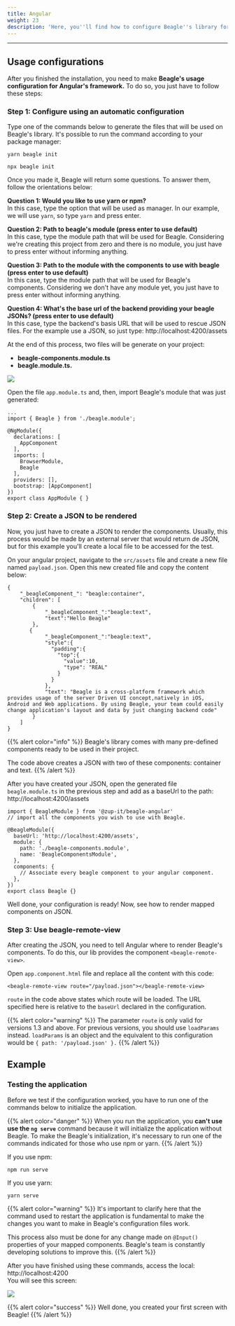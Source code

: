 ```yaml
---
title: Angular
weight: 23
description: 'Here, you''ll find how to configure Beagle''s library for Angular.'
---
```


---

## **Usage configurations** 

After you finished the installation, you need to make **Beagle's usage configuration for Angular's framework.** To do so, you just have to follow these steps:

### **Step 1: Configure using an automatic configuration**

Type one of the commands below to generate the files that will be used on Beagle's library. It's possible to run the command according to your package manager: 

```text
yarn beagle init
```

```text
npx beagle init
```

Once you made it, Beagle will return some questions. To answer them, follow the orientations below: 

**Question 1: Would you like to use yarn or npm?**   
In this case, type the option that will be used as manager. In our example, we will use `yarn`, so type `yarn` and press enter. 

**Question 2: Path to beagle's module \(press enter to use default\)**   
In this case, type the module path that will be used for Beagle. Considering we're creating this project from zero and there is no module, you just have to press enter without informing anything. 

**Question 3: Path to the module with the components to use with beagle \(press enter to use default\)**  
In this case, type the module path that will be used for Beagle's components. Considering we don't have any module yet, you just have to press enter without informing anything. 

**Question 4:  What's the base url of the backend providing your beagle JSONs? \(press enter to use default\)**  
In this case, type the backend's basis URL that will be used to rescue JSON files. For the example use a JSON, so just type: http://localhost:4200/assets

At the end of this process, two files will be generate on your project: 

* **beagle-components.module.ts**
* **beagle.module.ts.**

![](/shared/image%20%2815%29.png)

Open the file `app.module.ts` and, then, import Beagle's module that was just generated:

```text
...
import { Beagle } from './beagle.module';

@NgModule({
  declarations: [
    AppComponent
  ],
  imports: [
    BrowserModule,
    Beagle
  ],
  providers: [],
  bootstrap: [AppComponent]
})
export class AppModule { }
```

### Step 2: Create a JSON to be rendered

Now, you just have to create a JSON to render the components. Usually, this process would be made by an external server that would return de JSON, but for this example you'll create a local file to be accessed for the test.  

On your angular project, navigate to the `src/assets` file and create a new file named `payload.json`. Open this new created file and copy the content below:

```text
{
    "_beagleComponent_": "beagle:container",
    "children": [
        {
            "_beagleComponent_":"beagle:text",
            "text":"Hello Beagle"
        },
       {
            "_beagleComponent_":"beagle:text",
            "style":{
              "padding":{
                "top":{
                  "value":10,
                  "type": "REAL"
                }
              }
            },
            "text": "Beagle is a cross-platform framework which provides usage of the server Driven UI concept,natively in iOS, Android and Web applications. By using Beagle, your team could easily change application's layout and data by just changing backend code"
        }
    ]
}
```

{{% alert color="info" %}}
Beagle's library comes with many pre-defined components ready to be used in their project. 

The code above creates a JSON with two of these components: container and text.
{{% /alert %}}

After you have created your JSON, open the generated file `beagle.module.ts` in the previous step and add as a baseUrl to the path: http://localhost:4200/assets

```text
import { BeagleModule } from '@zup-it/beagle-angular'
// import all the components you wish to use with Beagle.

@BeagleModule({
  baseUrl: 'http://localhost:4200/assets',
  module: {
    path: './beagle-components.module',
    name: 'BeagleComponentsModule',
  },
  components: {
    // Associate every beagle component to your angular component.
  },
})
export class Beagle {}
```

Well done, your configuration is ready! Now,  see how to render mapped components on JSON.

### Step 3: Use beagle-remote-view

After creating the JSON, you need to tell Angular where to render Beagle's components. To do this, our lib provides the component `<beagle-remote-view>`.

Open `app.component.html` file and replace all the content with this code:

```text
<beagle-remote-view route="/payload.json"></beagle-remote-view>
```

`route` in the code above states which route will be loaded. The URL specified here is relative to the `baseUrl` declared in the configuration.

{{% alert color="warning" %}}
The parameter `route` is only valid for versions 1.3 and above. For previous versions, you should use `loadParams` instead. `loadParams` is an object and the equivalent to this configuration would be `{ path: '/payload.json' }.`
{{% /alert %}}

## Example  

### Testing the application

Before we test if the configuration worked, you have to run one of the commands below to initialize the application. 

{{% alert color="danger" %}}
When you run the application, you **can't use** **use the `ng serve`** command because it will initialize the application without Beagle. To make the Beagle's initialization, it's necessary to run one of the commands indicated for those who use npm or yarn. 
{{% /alert %}}

If you use npm:

```text
npm run serve
```

If you use yarn: 

```text
yarn serve
```

{{% alert color="warning" %}}
It's important to clarify here that the command used to restart the application is fundamental to make the changes you want to make in Beagle's configuration files work.

This process also must be done for any change made on `@Input()` properties of your mapped components. Beagle's team is constantly developing solutions to improve this.
{{% /alert %}}

After you have finished using these commands, access the local: http://localhost:4200  
You will see this screen:

![](/shared/image%20%2896%29.png)



{{% alert color="success" %}}
Well done, you created your first screen with Beagle!
{{% /alert %}}
